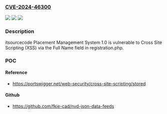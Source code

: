 ### [CVE-2024-46300](https://cve.mitre.org/cgi-bin/cvename.cgi?name=CVE-2024-46300)
![](https://img.shields.io/static/v1?label=Product&message=n%2Fa&color=blue)
![](https://img.shields.io/static/v1?label=Version&message=n%2Fa&color=blue)
![](https://img.shields.io/static/v1?label=Vulnerability&message=n%2Fa&color=brighgreen)

### Description

itsourcecode Placement Management System 1.0 is vulnerable to Cross Site Scripting (XSS) via the Full Name field in registration.php.

### POC

#### Reference
- https://portswigger.net/web-security/cross-site-scripting/stored

#### Github
- https://github.com/fkie-cad/nvd-json-data-feeds

